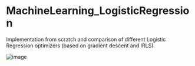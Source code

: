 # MachineLearning_LogisticRegression
Implementation from scratch and comparison of different Logistic Regression optimizers (based on gradient descent and IRLS).

![image](https://user-images.githubusercontent.com/62252000/177430696-25f3a2a9-b8f8-41b8-a5da-b1baa788258a.png)

